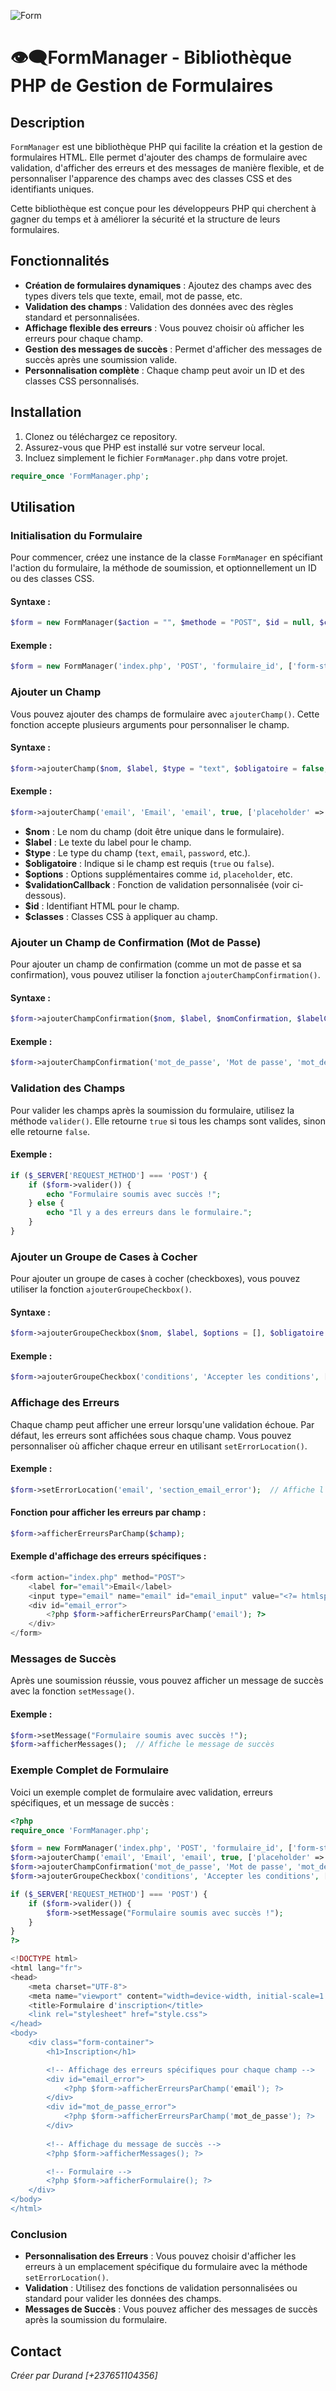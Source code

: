 ![Form](https://github.com/user-attachments/assets/b53a6c06-bfec-4e19-a443-d89f7c1a0ad4)
# 👁‍🗨FormManager - Bibliothèque PHP de Gestion de Formulaires

## Description

`FormManager` est une bibliothèque PHP qui facilite la création et la gestion de formulaires HTML. Elle permet d'ajouter des champs de formulaire avec validation, d'afficher des erreurs et des messages de manière flexible, et de personnaliser l'apparence des champs avec des classes CSS et des identifiants uniques.

Cette bibliothèque est conçue pour les développeurs PHP qui cherchent à gagner du temps et à améliorer la sécurité et la structure de leurs formulaires.

## Fonctionnalités

- **Création de formulaires dynamiques** : Ajoutez des champs avec des types divers tels que texte, email, mot de passe, etc.
- **Validation des champs** : Validation des données avec des règles standard et personnalisées.
- **Affichage flexible des erreurs** : Vous pouvez choisir où afficher les erreurs pour chaque champ.
- **Gestion des messages de succès** : Permet d'afficher des messages de succès après une soumission valide.
- **Personnalisation complète** : Chaque champ peut avoir un ID et des classes CSS personnalisés.

## Installation

1. Clonez ou téléchargez ce repository.
2. Assurez-vous que PHP est installé sur votre serveur local.
3. Incluez simplement le fichier `FormManager.php` dans votre projet.

```php
require_once 'FormManager.php';
```

## Utilisation

### Initialisation du Formulaire

Pour commencer, créez une instance de la classe `FormManager` en spécifiant l'action du formulaire, la méthode de soumission, et optionnellement un ID ou des classes CSS.

#### Syntaxe :

```php
$form = new FormManager($action = "", $methode = "POST", $id = null, $classes = []);
```

#### Exemple :

```php
$form = new FormManager('index.php', 'POST', 'formulaire_id', ['form-style']);
```

### Ajouter un Champ

Vous pouvez ajouter des champs de formulaire avec `ajouterChamp()`. Cette fonction accepte plusieurs arguments pour personnaliser le champ.

#### Syntaxe :

```php
$form->ajouterChamp($nom, $label, $type = "text", $obligatoire = false, $options = [], $validationCallback = null, $id = null, $classes = []);
```

#### Exemple :

```php
$form->ajouterChamp('email', 'Email', 'email', true, ['placeholder' => 'Votre email'], null, 'email_input', ['input-class']);
```

- **$nom** : Le nom du champ (doit être unique dans le formulaire).
- **$label** : Le texte du label pour le champ.
- **$type** : Le type du champ (`text`, `email`, `password`, etc.).
- **$obligatoire** : Indique si le champ est requis (`true` ou `false`).
- **$options** : Options supplémentaires comme `id`, `placeholder`, etc.
- **$validationCallback** : Fonction de validation personnalisée (voir ci-dessous).
- **$id** : Identifiant HTML pour le champ.
- **$classes** : Classes CSS à appliquer au champ.

### Ajouter un Champ de Confirmation (Mot de Passe)

Pour ajouter un champ de confirmation (comme un mot de passe et sa confirmation), vous pouvez utiliser la fonction `ajouterChampConfirmation()`.

#### Syntaxe :

```php
$form->ajouterChampConfirmation($nom, $label, $nomConfirmation, $labelConfirmation, $obligatoire = false);
```

#### Exemple :

```php
$form->ajouterChampConfirmation('mot_de_passe', 'Mot de passe', 'mot_de_passe_confirmation', 'Confirmer le mot de passe', true);
```

### Validation des Champs

Pour valider les champs après la soumission du formulaire, utilisez la méthode `valider()`. Elle retourne `true` si tous les champs sont valides, sinon elle retourne `false`.

#### Exemple :

```php
if ($_SERVER['REQUEST_METHOD'] === 'POST') {
    if ($form->valider()) {
        echo "Formulaire soumis avec succès !";
    } else {
        echo "Il y a des erreurs dans le formulaire.";
    }
}
```

### Ajouter un Groupe de Cases à Cocher

Pour ajouter un groupe de cases à cocher (checkboxes), vous pouvez utiliser la fonction `ajouterGroupeCheckbox()`.

#### Syntaxe :

```php
$form->ajouterGroupeCheckbox($nom, $label, $options = [], $obligatoire = false);
```

#### Exemple :

```php
$form->ajouterGroupeCheckbox('conditions', 'Accepter les conditions', ['1' => 'Oui'], true);
```

### Affichage des Erreurs

Chaque champ peut afficher une erreur lorsqu'une validation échoue. Par défaut, les erreurs sont affichées sous chaque champ. Vous pouvez personnaliser où afficher chaque erreur en utilisant `setErrorLocation()`.

#### Exemple :

```php
$form->setErrorLocation('email', 'section_email_error');  // Affiche l'erreur dans un endroit spécifique
```

#### Fonction pour afficher les erreurs par champ :

```php
$form->afficherErreursParChamp($champ);
```

#### Exemple d'affichage des erreurs spécifiques :

```php
<form action="index.php" method="POST">
    <label for="email">Email</label>
    <input type="email" name="email" id="email_input" value="<?= htmlspecialchars($form->getValeursFormulaire()['email'] ?? '') ?>"/>
    <div id="email_error">
        <?php $form->afficherErreursParChamp('email'); ?>
    </div>
</form>
```

### Messages de Succès

Après une soumission réussie, vous pouvez afficher un message de succès avec la fonction `setMessage()`.

#### Exemple :

```php
$form->setMessage("Formulaire soumis avec succès !");
$form->afficherMessages();  // Affiche le message de succès
```

### Exemple Complet de Formulaire

Voici un exemple complet de formulaire avec validation, erreurs spécifiques, et un message de succès :

```php
<?php
require_once 'FormManager.php';

$form = new FormManager('index.php', 'POST', 'formulaire_id', ['form-style']);
$form->ajouterChamp('email', 'Email', 'email', true, ['placeholder' => 'Votre email'], null, 'email_input', ['input-class']);
$form->ajouterChampConfirmation('mot_de_passe', 'Mot de passe', 'mot_de_passe_confirmation', 'Confirmer le mot de passe', true);
$form->ajouterGroupeCheckbox('conditions', 'Accepter les conditions', ['1' => 'Oui'], true);

if ($_SERVER['REQUEST_METHOD'] === 'POST') {
    if ($form->valider()) {
        $form->setMessage("Formulaire soumis avec succès !");
    }
}
?>

<!DOCTYPE html>
<html lang="fr">
<head>
    <meta charset="UTF-8">
    <meta name="viewport" content="width=device-width, initial-scale=1.0">
    <title>Formulaire d'inscription</title>
    <link rel="stylesheet" href="style.css">
</head>
<body>
    <div class="form-container">
        <h1>Inscription</h1>

        <!-- Affichage des erreurs spécifiques pour chaque champ -->
        <div id="email_error">
            <?php $form->afficherErreursParChamp('email'); ?>
        </div>
        <div id="mot_de_passe_error">
            <?php $form->afficherErreursParChamp('mot_de_passe'); ?>
        </div>
        
        <!-- Affichage du message de succès -->
        <?php $form->afficherMessages(); ?>

        <!-- Formulaire -->
        <?php $form->afficherFormulaire(); ?>
    </div>
</body>
</html>
```

### Conclusion

- **Personnalisation des Erreurs** : Vous pouvez choisir d'afficher les erreurs à un emplacement spécifique du formulaire avec la méthode `setErrorLocation()`.
- **Validation** : Utilisez des fonctions de validation personnalisées ou standard pour valider les données des champs.
- **Messages de Succès** : Vous pouvez afficher des messages de succès après la soumission du formulaire.

## Contact

*Créer par Durand [+237651104356]*

